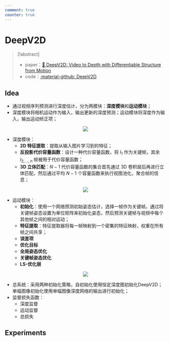 ```yaml
---
comment: true
counter: true
---
```

# DeepV2D

> [!abstract]
> - paper：[:book: DeepV2D: Video to Depth with Differentiable Structure from Motion](https://arxiv.org/abs/1812.04605)
> - code：[:material-github: DeepV2D](https://github.com/princeton-vl/DeepV2D)


## Idea

- 通过视频序列预测进行深度估计，分为两模块：**深度模块**和**运动模块**；
- 深度模块将相机运动作为输入，输出更新的深度预测；运动模块将深度作为输入，输出运动矫正项；

<center><img src="https://cdn.jsdelivr.net/gh/jujimeizuo/note@gh-pages/assets/images/cv/slam/DeepV2D-1.jpg"></center>

- 深度模块：
    - **2D 特征提取**：提取从输入图片学习到的特征；
    - **反投影代价容量函数**：设计一种代价容量函数，将 $I_1$ 作为关键帧，其余 $I_{2,...,n}$ 帧被用于代价容量函数；
    - **3D 立体匹配**：$N-1$ 代价容量函数的集合首先通过 3D 卷积层后再进行立体匹配，然后通过平均 $N-1$ 个容量函数来执行视图池化，聚合帧的信息；

<center><img src="https://cdn.jsdelivr.net/gh/jujimeizuo/note@gh-pages/assets/images/cv/slam/DeepV2D-2.jpg"></center>

- 运动模块：
    - **初始化**：使用一个网络预测初始姿态估计，选择一帧作为关键帧。通过将关键帧姿态设置为单位矩阵来初始化姿态，然后预测关键帧与视频中每个其他帧之间的相对运动；
    - **特征提取**：特征提取器将每一帧映射到一个密集的特征映射，权重在所有帧之间共享；
    - **误差项**
    - **优化目标**
    - **全局姿态优化**
    - **关键帧姿态优化**
    - **LS-优化层**

<center><img src="https://cdn.jsdelivr.net/gh/jujimeizuo/note@gh-pages/assets/images/cv/slam/DeepV2D-3.jpg"></center>

- 总系统：采用两种初始化策略，自初始化使用恒定深度图初始化DeepV2D；单幅图像初始化使用单幅图像深度网络的输出进行初始化；
- 监督损失函数：
    - 深度监督
    - 运动监督
    - 总损失

## Experiments


